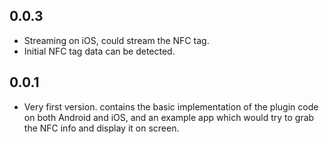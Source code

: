 ## 0.0.3

- Streaming on iOS, could stream the NFC tag.
- Initial NFC tag data can be detected.

## 0.0.1

- Very first version. contains the basic implementation of the plugin code on both Android and iOS, and an example app which would try to grab the NFC info and display it on screen.
